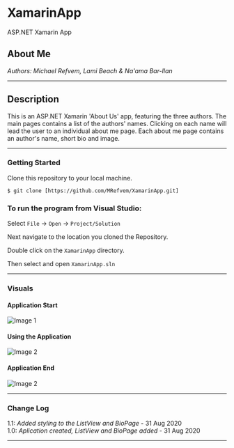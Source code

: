 # XamarinApp
ASP.NET Xamarin App

## About Me

*Authors: Michael Refvem, Lami Beach & Na'ama Bar-Ilan*

----

## Description

This is an ASP.NET Xamarin 'About Us' app, featuring the three authors. The main pages contains a list of the authors' names. Clicking on each name will lead the user to an individual about me page. Each about me page contains an author's name, short bio and image. 

---

### Getting Started
Clone this repository to your local machine.

```
$ git clone [https://github.com/MRefvem/XamarinApp.git]
```

### To run the program from Visual Studio:
Select ```File``` -> ```Open``` -> ```Project/Solution```

Next navigate to the location you cloned the Repository.

Double click on the ```XamarinApp``` directory.

Then select and open ```XamarinApp.sln```

---

### Visuals

#### Application Start
![Image 1]()
#### Using the Application
![Image 2]()
#### Application End
![Image 2]()

---

### Change Log

1.1: *Added styling to the ListView and BioPage* - 31 Aug 2020  
1.0: *Aplication created, ListView and BioPage added* - 31 Aug 2020  

------------------------------
